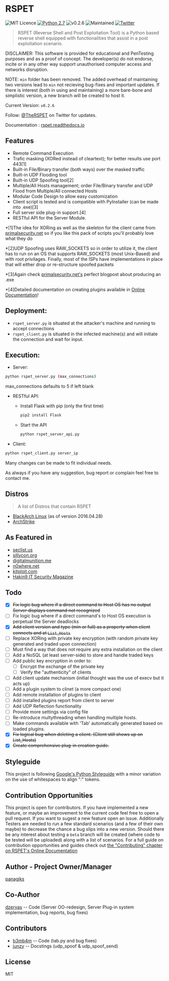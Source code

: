 # RSPET

![MIT Licence](https://img.shields.io/badge/Licence-MIT_Licence-red.svg?style=plastic)
[![Python 2.7](https://img.shields.io/badge/Python-2.7-yellow.svg?style=plastic)](https://www.python.org/)
![v0.2.6](https://img.shields.io/badge/Release-v0.2.6-orange.svg?style=plastic)
![Maintained](https://img.shields.io/badge/Maintained-Yes-green.svg?style=plastic)
[![Twitter](https://img.shields.io/badge/Twitter-@TheRSPET-blue.svg?style=plastic)](https://twitter.com/theRSPET)

> RSPET (Reverse Shell and Post Exploitation Tool) is a Python based reverse shell equipped with functionalities that assist in a post exploitation scenario.

DISCLAIMER: This software is provided for educational and PenTesting purposes and as a proof of concept. The developer(s) do not endorse, incite or in any other way support unauthorised computer access and networks disruption.

NOTE: `min` folder has been removed. The added overhead of maintaining two versions lead to `min` not recieving bug-fixes and important updates. If there is interest (both in using and maintaining) a more bare-bone and simplistic version, a new branch will be created to host it.

Current Version: `v0.2.6`

Follow: [@TheRSPET](https://twitter.com/TheRSPET) on Twitter for updates.

Documentation : [rspet.readthedocs.io](http://rspet.readthedocs.io)

## Features

* Remote Command Execution
* Trafic masking (XORed instead of cleartext); for better results use port 443[1]
* Built-in File/Binary transfer (both ways) over the masked traffic
* Built-in UDP Flooding tool
* Built-in UDP Spoofing tool[2]
* Multiple/All Hosts management; order File/Binary transfer and UDP Flood from Multiple/All connected Hosts
* Modular Code Design to allow easy customization
* Client script is tested and is compatible with PyInstaller (can be made into .exe)[3]
* Full server side plug-in support.[4]
* RESTful API for the Server Module.

*[1]The idea for XORing as well as the skeleton for the client came from [primalsecurity.net](http://www.primalsecurity.net) so if you like this pack of scripts you'll probably love what they do

*[2]UDP Spoofing uses RAW_SOCKETS so in order to utilize it, the client has to run on an OS that supports RAW_SOCKETS (most Unix-Based) and with root privilages. Finally, most of the ISPs have implementations in place that will either drop or re-structure spoofed packets

*[3]Again check [primalsecurity.net's](http://www.primalsecurity.net) perfect blogpost about producing an .exe

*[4]Detailed documentation on creating plugins available in [Online Documentation](http://rspet.readthedocs.io/en/latest/dev/)!

## Deployment:

* `rspet_server.py` is situated at the attacker's machine and running to accept connections
* `rspet_client.py` is situated in the infected machine(s) and will initiate the connection and wait for input. 

## Execution:

* Server:
```sh
python rspet_server.py (max_connections) 
```
max_connections defaults to 5 if left blank

* RESTful API:
  * Install Flask with pip (only the first time)
  
    ```sh
    pip2 install Flask
    ```
  * Start the API
  
    ```sh
    python rspet_server_api.py
    ```

* Client: 
```sh
python rspet_client.py server_ip
```

Many changes can be made to fit individual needs.

As always if you have any suggestion, bug report or complain feel free to contact me.

## Distros
> A list of Distros that contain RSPET

* [BlackArch Linux](http://blackarch.org/tools.html) (as of version 2016.04.28)
* [ArchStrike](https://archstrike.org/packages/search/rspet)

## As Featured in

* [seclist.us](http://seclist.us/rspet-reverse-shell-and-post-exploitation-tool.html)
* [sillycon.org](http://www.sillycon.org/stories/article/github-panagiksrspet-rspet-reverse-shell-and-post-exploitation-tool-is-a-python-based-reverse-shell-equipped-with-functionalities-that-assist-in-a-post-exploitation-scenario)
* [digitalmunition.me](https://www.digitalmunition.me/2016/04/rspet-reverse-shell-post-exploitation-tool/)
* [n0where.net](https://n0where.net/reverse-shell-post-exploitation-tool/)
* [kitploit.com](http://www.kitploit.com/2016/05/rspet-python-reverse-shell-and-post.html)
* [Hakin9 IT Security Magazine](https://www.facebook.com/hakin9mag/posts/1376368245710855)

## Todo

- [x] ~~Fix logic bug where if a direct command to Host OS has no output Server displays command not recognized~~
- [ ] Fix logic bug where if a direct command's to Host OS execution is perpetual the Server deadlocks
- [x] ~~Add client version and type (min or full) as a property when client connects and at `List_Hosts`~~
- [ ] Replace XORing with private key encryption (with random private key generated and traded upon connection)
 - [ ] Must find a way that does not require any extra installation on the client 
 - [ ] Add a NoSQL (at least server-side) to store and handle traded keys
 - [ ] Add public key encryption in order to:
   - [ ] Encrypt the exchange of the private key
    - [ ] Verify the "authenticity" of clients 
- [ ] Add client update mechanism (initial thought was the use of execv but it acts up)
- [ ] Add a plugin system to clinet (a more compact one)
 - [ ] Add remote installation of plugins to client
 - [ ] Add installed plugins report from client to server
- [ ] Add UDP Reflection functionality
- [ ] Provide more settings via config file
- [ ] Re-introduce multythreading when handling multiple hosts.
- [ ] Make commands available with 'Tab' automatically generated based on loaded plugins.
- [x] ~~Fix logical bug when deleting a client. (Client still shows up on List_Hosts)~~
- [x] ~~Create comprehensive plug-in creation guide.~~

## Styleguide

This project is following [Google's Python Styleguide](https://google.github.io/styleguide/pyguide.html) with a minor variation on the use of whitespaces to align ":" tokens.

## Contribution Opportunities

This project is open for contributors. If you have implemented a new feature, or maybe an improvement to the current code feel free to open a pull request. If you want to sugest a new feature open an issue. Additionally Testers are needed to run a few standard scenarios (and a few of their own maybe) to decrease the chance a bug slips into a new version. Should there be any interest about testing a `beta` branch will be created (where code to be tested will be uploaded) along with a list of scenarios. For a full guide on contribution opportunities and guides check out [the "Contributing" chapter on RSPET's Online Documentation](http://rspet.readthedocs.io/en/latest/contribute/)

## Author - Project Owner/Manager

[panagiks](https://twitter.com/panagiks)

## Co-Author

[dzervas](https://dzervas.gr) -- Code (Server OO-redesign, Server Plug-in system implementation, bug reports, bug fixes)

## Contributors

* [b3mb4m](https://github.com/b3mb4m) -- Code (tab.py and bug fixes)
* [junzy](https://github.com/junzy) -- Docstings (udp_spoof & udp_spoof_send)

## License

MIT
